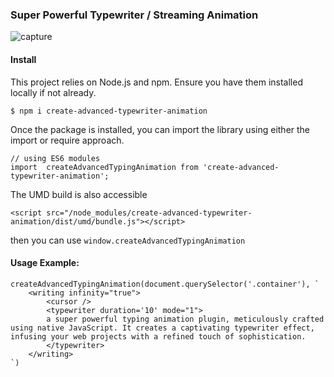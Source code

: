 ### Super Powerful Typewriter / Streaming Animation

![capture](https://github.com/wengcan/create-advanced-typewriter-animation/assets/4007458/fdee2a85-da55-47a1-96cd-7459b835e13c)

#### Install

This project relies on Node.js and npm. Ensure you have them installed locally if not already.

```
$ npm i create-advanced-typewriter-animation
```

Once the package is installed, you can import the library using either the import or require approach.
```
// using ES6 modules
import  createAdvancedTypingAnimation from 'create-advanced-typewriter-animation';
```
The UMD build is also accessible

```
<script src="/node_modules/create-advanced-typewriter-animation/dist/umd/bundle.js"></script>
```
then you can use `window.createAdvancedTypingAnimation`



#### Usage Example:
```
createAdvancedTypingAnimation(document.querySelector('.container'), `
    <writing infinity="true">
        <cursor />
        <typewriter duration='10' mode="1">
        a super powerful typing animation plugin, meticulously crafted using native JavaScript. It creates a captivating typewriter effect, infusing your web projects with a refined touch of sophistication.
        </typewriter>
    </writing>
`)
```
